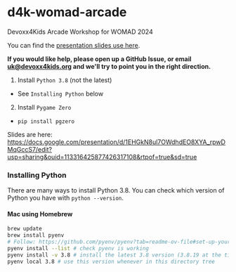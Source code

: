 # d4k-womad-arcade
Devoxx4Kids Arcade Workshop for WOMAD 2024

You can find the [presentation slides use here](https://docs.google.com/presentation/d/1EHGkN8ul7OWdhdEO8XYA_rpwDMqGccS7/edit#slide=id.p1).

**If you would like help, please open up a GitHub Issue, or email uk@devoxx4kids.org and we'll try to point you in the right direction.**

1. Install `Python 3.8` (not the latest)
  * See `Installing Python` below
2. Install `Pygame Zero`
  * `pip install pgzero`

Slides are here: https://docs.google.com/presentation/d/1EHGkN8ul7OWdhdEO8XYA_rpwDMqGccS7/edit?usp=sharing&ouid=113316425877426317108&rtpof=true&sd=true

### Installing Python

There are many ways to install Python 3.8.
You can check which version of Python you have with `python --version`.

#### Mac using Homebrew

```zsh
brew update
brew install pyenv
# Follow: https://github.com/pyenv/pyenv?tab=readme-ov-file#set-up-your-shell-environment-for-pyenv
pyenv install --list # check pyenv is working
pyenv install -v 3.8 # install the latest 3.8 version (3.8.19 at the time of writing)
pyenv local 3.8 # use this version whenever in this directory tree
```
